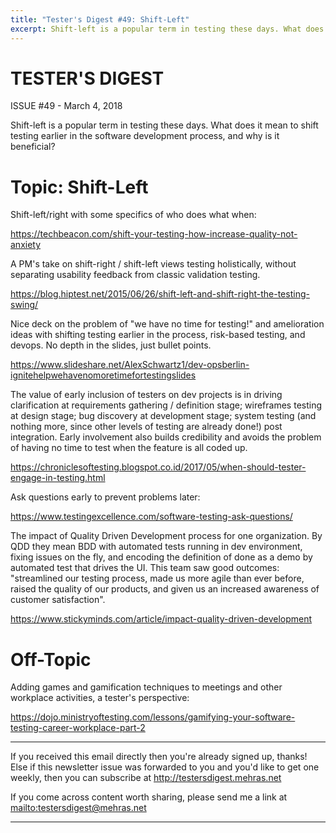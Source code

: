 ```yaml
---
title: "Tester's Digest #49: Shift-Left"
excerpt: Shift-left is a popular term in testing these days. What does it mean to shift testing earlier in the software development process, and why is it beneficial?
---
```


TESTER'S DIGEST
===============
ISSUE #49 - March 4, 2018

Shift-left is a popular term in testing these days. What does it mean to shift testing earlier in the software development process, and why is it beneficial?

Topic: Shift-Left
=================

Shift-left/right with some specifics of who does what when:

<https://techbeacon.com/shift-your-testing-how-increase-quality-not-anxiety>

A PM's take on shift-right / shift-left views testing holistically, without separating usability feedback from classic validation testing.

<https://blog.hiptest.net/2015/06/26/shift-left-and-shift-right-the-testing-swing/>

Nice deck on the problem of "we have no time for testing!" and amelioration ideas with shifting testing earlier in the process, risk-based testing, and devops. No depth in the slides, just bullet points.

<https://www.slideshare.net/AlexSchwartz1/dev-opsberlin-ignitehelpwehavenomoretimefortestingslides>

The value of early inclusion of testers on dev projects is in driving clarification at requirements gathering / definition stage; wireframes testing at design stage; bug discovery at development stage; system testing (and nothing more, since other levels of testing are already done!) post integration. Early involvement also builds credibility and avoids the problem of having no time to test when the feature is all coded up.

<https://chroniclesoftesting.blogspot.co.id/2017/05/when-should-tester-engage-in-testing.html>

Ask questions early to prevent problems later:

<https://www.testingexcellence.com/software-testing-ask-questions/>

The impact of Quality Driven Development process for one organization. By QDD they mean BDD with automated tests running in dev environment, fixing issues on the fly, and encoding the definition of done as a demo by automated test that drives the UI. This team saw good outcomes: "streamlined our testing process, made us more agile than ever before, raised the quality of our products, and given us an increased awareness of customer satisfaction".

<https://www.stickyminds.com/article/impact-quality-driven-development>

Off-Topic
=========

Adding games and gamification techniques to meetings and other workplace activities, a tester's perspective:

<https://dojo.ministryoftesting.com/lessons/gamifying-your-software-testing-career-workplace-part-2>

---

If you received this email directly then you're already signed up, thanks! Else
if this newsletter issue was forwarded to you and you'd like to get one weekly,
then you can subscribe at <http://testersdigest.mehras.net>

If you come across content worth sharing, please send me a link at
<mailto:testersdigest@mehras.net>

---
